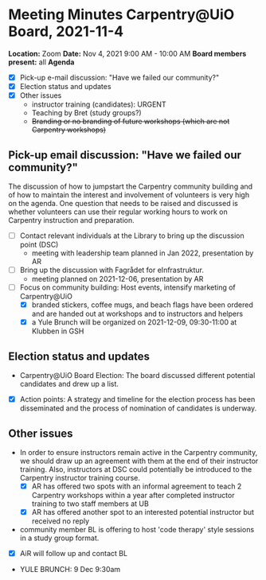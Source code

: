 # Meeting Minutes Carpentry@UiO Board, 2021-11-4


**Location:** Zoom
**Date:** Nov 4, 2021 9:00 AM - 10:00 AM
**Board members present:** all
**Agenda**

- [x] Pick-up e-mail discussion: "Have we failed our community?"
- [x] Election status and updates
- [x] Other issues
  - instructor training (candidates): URGENT
  - Teaching by Bret (study groups?)
  - ~~Branding or no branding of future workshops (which are not Carpentry workshops)~~

## Pick-up email discussion: "Have we failed our community?"

The discussion of how to jumpstart the Carpentry community building and of how to maintain the interest and involvement of volunteers is very high on the agenda. One question that needs to be raised and discussed is whether volunteers can use their regular working hours to work on Carpentry instruction and preparation.

- [ ] Contact relevant individuals at the Library to bring up the discussion point (DSC)
  - meeting with leadership team planned in Jan 2022, presentation by AR
- [ ] Bring up the discussion with Fagrådet for eInfrastruktur.
  - meeting planned on 2021-12-06, presentation by AR
- [ ] Focus on community building: Host events, intensify marketing of Carpentry@UiO
  - [x] branded stickers, coffee mugs, and beach flags have been ordered and are handed out at workshops and to instructors and helpers
  - [x] a Yule Brunch will be organized on 2021-12-09, 09:30-11:00 at Klubben in GSH

## Election status and updates

- Carpentry@UiO Board Election: The board discussed different potential candidates and drew up a list.
- [x] Action points: A strategy and timeline for the election process has been disseminated and the process of nomination of candidates is underway.

## Other issues

- In order to ensure instructors remain active in the Carpentry community, we should draw up an agreement with them at the end of their instructor training. Also, instructors at DSC could potentially be introduced to the Carpentry instructor training course.
  - [x] AR has offered two spots with an informal agreement to teach 2 Carpentry workshops within a year after completed instructor training to two staff members at UB
  - [x] AR has offered another spot to an interested potential instructor but received no reply

-  community member BL is offering to host 'code therapy' style sessions in a study group format.
  - [x] AiR will follow up and contact BL
- YULE BRUNCH: 9 Dec 9:30am
